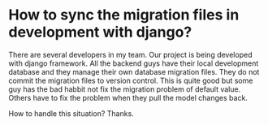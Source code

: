 # How to sync the migration files in development with django?

There are several developers in my team. Our project is being developed with django framework. All the backend guys have their local development database and they manage their own database migration files. They do not commit the migration files to version control. This is quite good but some guy has the bad habbit not fix the migration problem of default value. Others have to fix the problem when they pull the model changes back.

How to handle this situation? Thanks.
